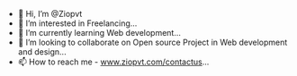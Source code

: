 - 👋 Hi, I’m @Ziopvt
- 👀 I’m interested in Freelancing...
- 🌱 I’m currently learning Web development...
- 💞️ I’m looking to collaborate on Open source Project in Web development and design...
- 📫 How to reach me - www.ziopvt.com/contactus...

<!---
Ziopvt/Ziopvt is a ✨ special ✨ repository because its `README.md` (this file) appears on your GitHub profile.
You can click the Preview link to take a look at your changes.
--->
